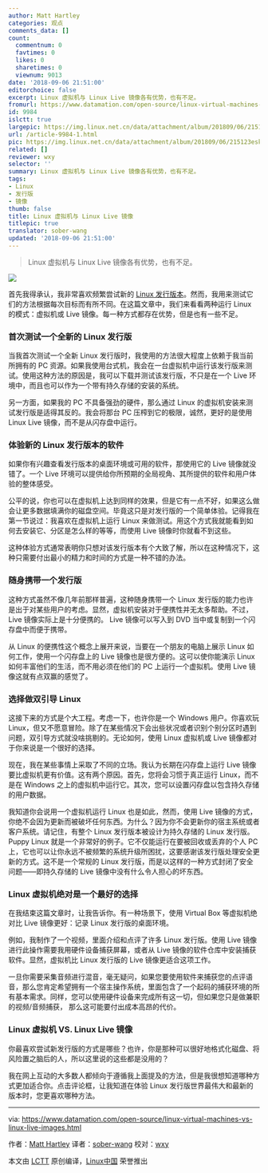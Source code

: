 ```yaml
---
author: Matt Hartley
categories: 观点
comments_data: []
count:
  commentnum: 0
  favtimes: 0
  likes: 0
  sharetimes: 0
  viewnum: 9013
date: '2018-09-06 21:51:00'
editorchoice: false
excerpt: Linux 虚拟机与 Linux Live 镜像各有优势，也有不足。
fromurl: https://www.datamation.com/open-source/linux-virtual-machines-vs-linux-live-images.html
id: 9984
islctt: true
largepic: https://img.linux.net.cn/data/attachment/album/201809/06/215123eskveknnsnpfnnns.jpg
url: /article-9984-1.html
pic: https://img.linux.net.cn/data/attachment/album/201809/06/215123eskveknnsnpfnnns.jpg.thumb.jpg
related: []
reviewer: wxy
selector: ''
summary: Linux 虚拟机与 Linux Live 镜像各有优势，也有不足。
tags:
- Linux
- 发行版
- 镜像
thumb: false
title: Linux 虚拟机与 Linux Live 镜像
titlepic: true
translator: sober-wang
updated: '2018-09-06 21:51:00'
---
```



> 
> Linux 虚拟机与 Linux Live 镜像各有优势，也有不足。
> 
> 
> 


![](/data/attachment/album/201809/06/215123eskveknnsnpfnnns.jpg)


首先我得承认，我非常喜欢频繁尝试新的 [Linux 发行版本](https://www.datamation.com/open-source/best-linux-distro.html)。然而，我用来测试它们的方法根据每次目标而有所不同。在这篇文章中，我们来看看两种运行 Linux 的模式：虚拟机或 Live 镜像。每一种方式都存在优势，但是也有一些不足。


### 首次测试一个全新的 Linux 发行版


当我首次测试一个全新 Linux 发行版时，我使用的方法很大程度上依赖于我当前所拥有的 PC 资源。如果我使用台式机，我会在一台虚拟机中运行该发行版来测试。使用这种方法的原因是，我可以下载并测试该发行版，不只是在一个 Live 环境中，而且也可以作为一个带有持久存储的安装的系统。


另一方面，如果我的 PC 不具备强劲的硬件，那么通过 Linux 的虚拟机安装来测试发行版是适得其反的。我会将那台 PC 压榨到它的极限，诚然，更好的是使用 Linux Live 镜像，而不是从闪存盘中运行。


### 体验新的 Linux 发行版本的软件


如果你有兴趣查看发行版本的桌面环境或可用的软件，那使用它的 Live 镜像就没错了。一个 Live 环境可以提供给你所预期的全局视角、其所提供的软件和用户体验的整体感受。


公平的说，你也可以在虚拟机上达到同样的效果，但是它有一点不好，如果这么做会让更多数据填满你的磁盘空间。毕竟这只是对发行版的一个简单体验。记得我在第一节说过：我喜欢在虚拟机上运行 Linux 来做测试。用这个方式我就能看到如何去安装它、分区是怎么样的等等，而使用 Live 镜像时你就看不到这些。


这种体验方式通常表明你只想对该发行版本有个大致了解，所以在这种情况下，这种只需要付出最小的精力和时间的方式是一种不错的办法。


### 随身携带一个发行版


这种方式虽然不像几年前那样普遍，这种随身携带一个 Linux 发行版的能力也许是出于对某些用户的考虑。显然，虚拟机安装对于便携性并无太多帮助。不过， Live 镜像实际上是十分便携的。 Live 镜像可以写入到 DVD 当中或复制到一个闪存盘中而便于携带。


从 Linux 的便携性这个概念上展开来说，当要在一个朋友的电脑上展示 Linux 如何工作，使用一个闪存盘上的 Live 镜像也是很方便的。这可以使你能演示 Linux 如何丰富他们的生活，而不用必须在他们的 PC 上运行一个虚拟机。使用 Live 镜像这就有点双赢的感觉了。


### 选择做双引导 Linux


这接下来的方式是个大工程。考虑一下，也许你是一个 Windows 用户。你喜欢玩 Linux，但又不愿意冒险。除了在某些情况下会出些状况或者识别个别分区时遇到问题，双引导方式就没啥挑剔的。无论如何，使用 Linux 虚拟机或 Live 镜像都对于你来说是一个很好的选择。


现在，我在某些事情上采取了不同的立场。我认为长期在闪存盘上运行 Live 镜像要比虚拟机更有价值。这有两个原因。首先，您将会习惯于真正运行 Linux，而不是在 Windows 之上的虚拟机中运行它。其次，您可以设置闪存盘以包含持久存储的用户数据。


我知道你会说用一个虚拟机运行 Linux 也是如此，然而，使用 Live 镜像的方式，你绝不会因为更新而被破坏任何东西。为什么？因为你不会更新你的宿主系统或者客户系统。请记住，有整个 Linux 发行版本被设计为持久存储的 Linux 发行版。Puppy Linux 就是一个非常好的例子。它不仅能运行在要被回收或丢弃的个人 PC 上，它也可以让你永远不被频繁的系统升级所困扰，这要感谢该发行版处理安全更新的方式。这不是一个常规的 Linux 发行版，而是以这样的一种方式封闭了安全问题——即持久存储的 Live 镜像中没有什么令人担心的坏东西。


### Linux 虚拟机绝对是一个最好的选择


在我结束这篇文章时，让我告诉你。有一种场景下，使用 Virtual Box 等虚拟机绝对比 Live 镜像更好：记录 Linux 发行版的桌面环境。


例如，我制作了一个视频，里面介绍和点评了许多 Linux 发行版。使用 Live 镜像进行此操作需要我用硬件设备捕获屏幕，或者从 Live 镜像的软件仓库中安装捕获软件。显然，虚拟机比 Linux 发行版的 Live 镜像更适合这项工作。


一旦你需要采集音频进行混音，毫无疑问，如果您要使用软件来捕获您的点评语音，那么您肯定希望拥有一个宿主操作系统，里面包含了一个起码的捕获环境的所有基本需求。同样，您可以使用硬件设备来完成所有这一切，但如果您只是做兼职的视频/音频捕获， 那么这可能要付出成本高昂的代价。


### Linux 虚拟机 VS. Linux Live 镜像


你最喜欢尝试新发行版的方式是哪些？也许，你是那种可以很好地格式化磁盘、将风险置之脑后的人，所以这里说的这些都是没用的？


我在网上互动的大多数人都倾向于遵循我上面提及的方法，但是我很想知道哪种方式更加适合你。点击评论框，让我知道在体验 Linux 发行版世界最伟大和最新的版本时，您更喜欢哪种方法。




---


via: <https://www.datamation.com/open-source/linux-virtual-machines-vs-linux-live-images.html>


作者：[Matt Hartley](https://www.datamation.com/author/Matt-Hartley-3080.html) 译者：[sober-wang](https://github.com/sober-wang) 校对：[wxy](https://github.com/wxy)


本文由 [LCTT](https://github.com/LCTT/TranslateProject) 原创编译，[Linux中国](https://linux.cn/) 荣誉推出